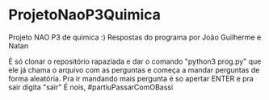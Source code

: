 # ProjetoNaoP3Quimica
Projeto NAO P3 de quimica :)
Respostas do programa por João Guilherme e Natan

É só clonar o repositório rapaziada e dar o comando "python3 prog.py" que ele já chama o arquivo com as perguntas e começa a mandar perguntas de forma aleatória.
Pra ir mandando mais pergunta é so apertar ENTER e pra sair digita "sair"
É nois, #partiuPassarComOBassi
